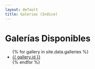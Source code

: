 ```yaml
---
layout: default
title: Galerias (Indice)
---
```

  <div class="sociales">
      <h1>Galerías Disponibles</h1>
<ul>
{% for gallery in site.data.galleries %}
<li><a href="{{ gallery.description }}">{{ gallery.id }}</a></li>
{% endfor %}
</ul>
</div>
